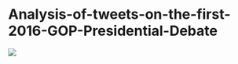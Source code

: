 # Analysis-of-tweets-on-the-first-2016-GOP-Presidential-Debate

![](https://komarev.com/ghpvc/?username=adi0508&label=View+Counter)
